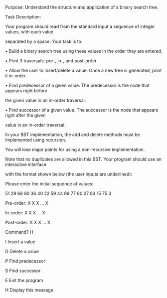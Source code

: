 Purpose: Understand the structure and application of a binary search tree.

Task Description:

Your program should read from the standard input a sequence of integer values, with each value

separated by a space. Your task is to:

• Build a binary search tree using these values in the order they are entered.

• Print 3 traversals: pre-, in-, and post-order.

• Allow the user to insert/delete a value. Once a new tree is generated, print it in-order.

• Find predecessor of a given value. The predecessor is the node that appears right before

the given value in an in-order traversal.

• Find successor of a given value. The successor is the node that appears right after the given

value in an in-order traversal.

In your BST implementation, the add and delete methods must be implemented using recursion.

You will lose major points for using a non-recursive implementation.

Note that no duplicates are allowed in this BST. Your program should use an interactive interface

with the format shown below (the user inputs are underlined):

Please enter the initial sequence of values:

51 29 68 90 36 40 22 59 44 99 77 60 27 83 15 75 3

Pre-order: X X X ... X

In-order: X X X ... X

Post-order: X X X ... X

Command? H

 I Insert a value
 
 D Delete a value
 
 P Find predecessor
 
 S Find successor
 
 E Exit the program
 
 H Display this message
 
